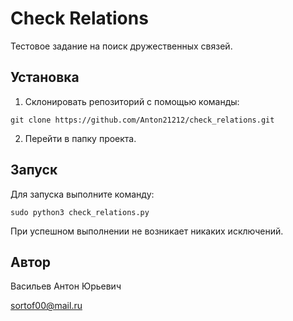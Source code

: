 # Check Relations

Тестовое задание на поиск дружественных связей.

## Установка

1. Склонировать репозиторий с помощью команды:

```shell
git clone https://github.com/Anton21212/check_relations.git
```

2. Перейти в папку проекта.

## Запуск

Для запуска выполните команду:

```shell
sudo python3 check_relations.py
```

При успешном выполнении не возникает никаких исключений.

## Автор

Васильев Антон Юрьевич

sortof00@mail.ru
